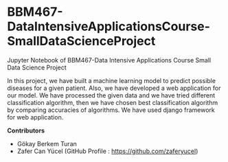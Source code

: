 # BBM467-DataIntensiveApplicationsCourse-SmallDataScienceProject
Jupyter Notebook of BBM467-Data Intensive Applications Course Small Data Science Project

In this project, we have built a machine learning model to predict possible diseases for a given patient. Also, we have developed a web application for our model. We have processed the given data and we have tried different classification algorithm, then we have chosen best classification algorithm by comparing accuracies of algorithms. We have used django framework for web application. 

**Contributors**
* Gökay Berkem Turan
* Zafer Can Yücel (GitHub Profile : https://github.com/zaferyucel)
